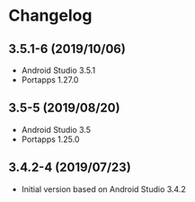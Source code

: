 # Changelog

## 3.5.1-6 (2019/10/06)

* Android Studio 3.5.1
* Portapps 1.27.0

## 3.5-5 (2019/08/20)

* Android Studio 3.5
* Portapps 1.25.0

## 3.4.2-4 (2019/07/23)

* Initial version based on Android Studio 3.4.2
